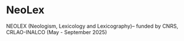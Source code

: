 # NeoLex
NEOLEX (Neologism, Lexicology and Lexicography)– funded by CNRS, CRLAO-INALCO (May - September 2025)
